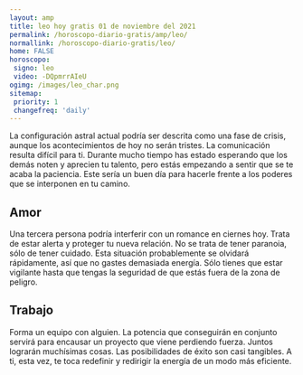 ```yaml
---
layout: amp
title: leo hoy gratis 01 de noviembre del 2021 
permalink: /horoscopo-diario-gratis/amp/leo/
normallink: /horoscopo-diario-gratis/leo/
home: FALSE
horoscopo:
 signo: leo
 video: -DQpmrrAIeU
ogimg: /images/leo_char.png
sitemap:
 priority: 1
 changefreq: 'daily'
---
```



La configuración astral actual podría ser descrita como una fase de crisis, aunque los acontecimientos de hoy no serán tristes. La comunicación resulta difícil para ti. Durante mucho tiempo has estado esperando que los demás noten y aprecien tu talento, pero estás empezando a sentir que se te acaba la paciencia. Este sería un buen día para hacerle frente a los poderes que se interponen en tu camino.

## Amor

Una tercera persona podría interferir con un romance en ciernes hoy. Trata de estar alerta y proteger tu nueva relación. No se trata de tener paranoia, sólo de tener cuidado. Esta situación probablemente se olvidará rápidamente, así que no gastes demasiada energía. Sólo tienes que estar vigilante hasta que tengas la seguridad de que estás fuera de la zona de peligro.

## Trabajo

Forma un equipo con alguien. La potencia que conseguirán en conjunto servirá para encausar un proyecto que viene perdiendo fuerza. Juntos lograrán muchísimas cosas. Las posibilidades de éxito son casi tangibles. A ti, esta vez, te toca redefinir y redirigir la energía de un modo más eficiente.